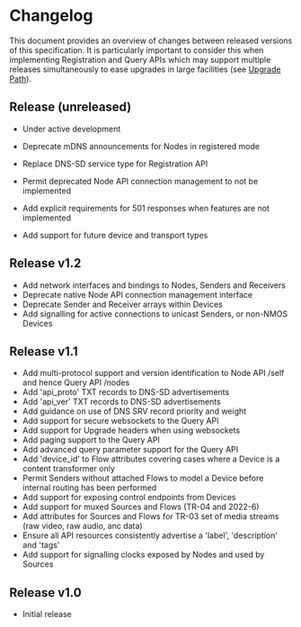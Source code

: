 # Changelog
This document provides an overview of changes between released versions of this specification. It is particularly important to consider this when implementing Registration and Query APIs which may support multiple releases simultaneously to ease upgrades in large facilities (see [Upgrade Path](docs/6.0.%20Upgrade%20Path.md)).

## Release (unreleased)
* Under active development

* Deprecate mDNS announcements for Nodes in registered mode
* Replace DNS-SD service type for Registration API
* Permit deprecated Node API connection management to not be implemented
* Add explicit requirements for 501 responses when features are not implemented
* Add support for future device and transport types

## Release v1.2
* Add network interfaces and bindings to Nodes, Senders and Receivers
* Deprecate native Node API connection management interface
* Deprecate Sender and Receiver arrays within Devices
* Add signalling for active connections to unicast Senders, or non-NMOS Devices

## Release v1.1
* Add multi-protocol support and version identification to Node API /self and hence Query API /nodes
* Add 'api\_proto' TXT records to DNS-SD advertisements
* Add 'api\_ver' TXT records to DNS-SD advertisements
* Add guidance on use of DNS SRV record priority and weight
* Add support for secure websockets to the Query API
* Add support for Upgrade headers when using websockets
* Add paging support to the Query API
* Add advanced query parameter support for the Query API
* Add 'device\_id' to Flow attributes covering cases where a Device is a content transformer only
* Permit Senders without attached Flows to model a Device before internal routing has been performed
* Add support for exposing control endpoints from Devices
* Add support for muxed Sources and Flows (TR-04 and 2022-6)
* Add attributes for Sources and Flows for TR-03 set of media streams (raw video, raw audio, anc data)
* Ensure all API resources consistently advertise a 'label', 'description' and 'tags'
* Add support for signalling clocks exposed by Nodes and used by Sources

## Release v1.0
* Initial release
